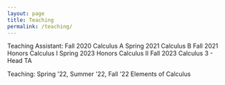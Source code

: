 ```yaml
---
layout: page
title: Teaching
permalink: /teaching/
---
```


Teaching Assistant:
Fall 2020 Calculus A
Spring 2021 Calculus B
Fall 2021 Honors Calculus I
Spring 2023 Honors Calculus II
Fall 2023 Calculus 3 - Head TA

Teaching:
Spring '22, Summer '22, Fall '22 Elements of Calculus
